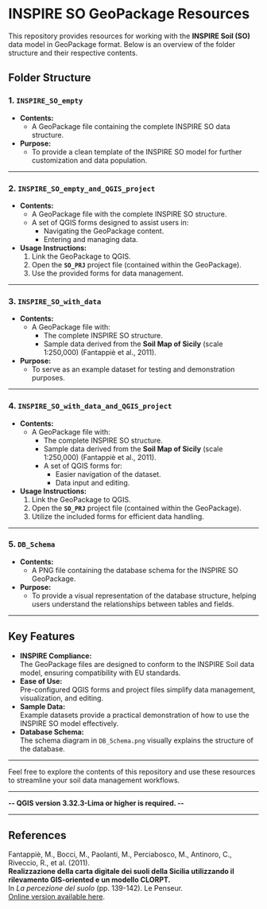 # INSPIRE SO GeoPackage Resources  

This repository provides resources for working with the **INSPIRE Soil (SO)** data model in GeoPackage format. Below is an overview of the folder structure and their respective contents.  

## Folder Structure  

### 1. `INSPIRE_SO_empty`  
- **Contents:**  
  - A GeoPackage file containing the complete INSPIRE SO data structure.  
- **Purpose:**  
  - To provide a clean template of the INSPIRE SO model for further customization and data population.  

---

### 2. `INSPIRE_SO_empty_and_QGIS_project`  
- **Contents:**  
  - A GeoPackage file with the complete INSPIRE SO structure.  
  - A set of QGIS forms designed to assist users in:  
    - Navigating the GeoPackage content.  
    - Entering and managing data.  
- **Usage Instructions:**  
  1. Link the GeoPackage to QGIS.  
  2. Open the **`SO_PRJ`** project file (contained within the GeoPackage).  
  3. Use the provided forms for data management.  

---

### 3. `INSPIRE_SO_with_data`  
- **Contents:**  
  - A GeoPackage file with:  
    - The complete INSPIRE SO structure.  
    - Sample data derived from the **Soil Map of Sicily** (scale 1:250,000) (Fantappiè et al., 2011).  
- **Purpose:**  
  - To serve as an example dataset for testing and demonstration purposes.  

---

### 4. `INSPIRE_SO_with_data_and_QGIS_project`  
- **Contents:**  
  - A GeoPackage file with:  
    - The complete INSPIRE SO structure.  
    - Sample data derived from the **Soil Map of Sicily** (scale 1:250,000) (Fantappiè et al., 2011).  
    - A set of QGIS forms for:  
      - Easier navigation of the dataset.  
      - Data input and editing.  
- **Usage Instructions:**  
  1. Link the GeoPackage to QGIS.  
  2. Open the **`SO_PRJ`** project file (contained within the GeoPackage).  
  3. Utilize the included forms for efficient data handling.  

---

### 5. `DB_Schema`  
- **Contents:**  
  - A PNG file containing the database schema for the INSPIRE SO GeoPackage.  
- **Purpose:**  
  - To provide a visual representation of the database structure, helping users understand the relationships between tables and fields.  

---

## Key Features  
- **INSPIRE Compliance:**  
  The GeoPackage files are designed to conform to the INSPIRE Soil data model, ensuring compatibility with EU standards.  
- **Ease of Use:**  
  Pre-configured QGIS forms and project files simplify data management, visualization, and editing.  
- **Sample Data:**  
  Example datasets provide a practical demonstration of how to use the INSPIRE SO model effectively.  
- **Database Schema:**  
  The schema diagram in `DB_Schema.png` visually explains the structure of the database.  

---

Feel free to explore the contents of this repository and use these resources to streamline your soil data management workflows.  

---

**-- QGIS version 3.32.3-Lima or higher is required. --**

---

## References

Fantappiè, M., Bocci, M., Paolanti, M., Perciabosco, M., Antinoro, C., Riveccio, R., et al. (2011).  
**Realizzazione della carta digitale dei suoli della Sicilia utilizzando il rilevamento GIS-oriented e un modello CLORPT.**  
In *La percezione del suolo* (pp. 139-142). Le Penseur.  
[Online version available here](https://iris.unipa.it/handle/10447/105053?mode=full).
